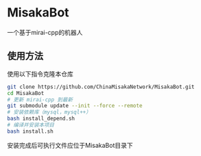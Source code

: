 # MisakaBot

一个基于mirai-cpp的机器人

## 使用方法

使用以下指令克隆本仓库

```bash
git clone https://github.com/ChinaMisakaNetwork/MisakaBot.git
cd MisakaBot
# 更新 mirai-cpp 到最新
git submodule update --init --force --remote
# 安装依赖库（mysql，mysql++）
bash install_depend.sh
# 编译并安装本项目
bash install.sh
```
安装完成后可执行文件应位于MisakaBot目录下